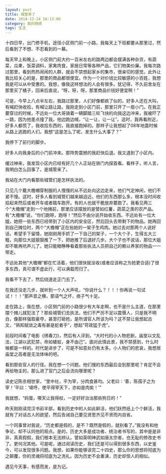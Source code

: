 ```yaml
---
layout: post
title: 城管来了
date: 2014-12-14 16:13:00
category: 我的随感
tags: 生活
---
```


十四日早，出门修手机，途径小区侧门前一小路，我每天上下班都要从那里过，然后看到了不想、不忍看到的一幕。

每天早上和晚上，小区侧门前大约一百米左右的路两边都会摆满各种杂货，有蔬菜，瓜果，饭菜调料，家禽肉食，家居日常等各种产品，它们物美价廉。我每次路过那里，看到热热闹闹的人群，就会不禁想起家乡的集市，很亲切的感觉。此外让我比较关心的是，那里的商品都很便宜。作为一个对价钱比较敏感的小百姓，我想我是可以从中受惠的。我想，像我这样想法的人会有很多。犹记得，不久前舍友在那里买了橘子，回来后直说，“呀，呀，呀，那里商品价钱好便宜啊！”

可是，今早上八点半左右，我路过那里，人们好像都疯了似的，好多人还在大叫，有喊赶快收拾，有喊让路让路，我刚走到小区门前，那里只开了一扇小门。在我正要穿过的时候，不远处一位大哥骑着一辆脚踏三轮飞快的向我这边冲来，我被吓了一跳，因为他差点撞了我。他边跑边喊，“让一让，让一让”。这时，我再看附近，好多人都慌了，我收拾东西的，我直接跑掉的。那样子让我想起了08年地震时候从路上逃跑的人们。我想“这是怎么了呢，发生什么大事了？”

我停下了前行的脚步。

好多人向我身后的小门前冲来。那阵势震撼的我赶快后退。我又退到了小区内。

缓过神来，我发现小区内已经有好几个人正站在铁门内探首看。看样子，听人言，我明白怎么回事了。是城管来了。

我站在大门内看那些城管们是怎样执法的。

只见几个戴大檐帽穿制服的人慢慢的从不远处向这边走来，他们气定神闲，他们不紧不慢。这时，好多人看到城管们越来越迫近。他们的东西那么多，根本没时间收拾起来然后或者开车或者踏车跑开。有的人也就干脆放弃要跑了。我看见两三个“大檐帽”走到一个地摊前，那里应该摆放的是譬如红薯，蔬菜之类的农产品。有“大檐帽”说，“你们跑呀，跑呀！”然后不由分说开始收东西。不远处有一位大姐，她把一些东西已经带到了小区内的安全区，然后回头去带剩下的物品。她再回到自己摊位时，两个“大檐帽”正在抬她的一架子生鸡肉。她过去对那两个人说好话，希望手下留情，她刚刚用手抓了一下自己的架子，一个大个子，生得五大三粗，向那位大姐狠狠推了一下，把她推了后退好几步。大个子也不说话，那位大姐却不敢再吭声儿了。她只能眼睁睁看着那些执法人员把自己的赖以养家的物品一一带走。

不远处其他“大檐帽”都在忙活着，他们很快就没收(或者应该称之为抢更合适)了很多东西，真可谓不虚此行，可以满载而归了。

我看不下去了，然后绕道走正门去了。

在我还没走几步，就听到一个人大声吼，“你说什么？！！！你再说一句试试！！！”那声音之横，那语气之坏，痞子气十足。

走在路上，我在想，小区侧门前的小路很少有大车走啊，也不是什么主道，在那里摆个摊儿就犯法了？那些城管们去执法，他们不严厉不足以震慑人，只是我不明白，像那样强取豪夺，甚至打砸抢，是所谓官人所该为吗？这不禁让我想起古文，“熟知赋敛之毒有甚是蛇者乎”，想起“苛政猛于虎”。

前段时间看了电影《绣春刀》，然后有人评到，“大时代的小人物悲剧，庙堂以文乱法，江湖以武犯禁，命如蝼蚁，身不由己”。面对此情此景，我不禁感到，什么时候都是一样的。时代是进步了，可是不如意处仍有太多。小人物们的悲哀，我想居庙堂之高者是无法体味的吧。

看到那些官人的行径。我在想一个问题。他们搜的东西最后会到那里呢？肯定不会再给物主的，那么进了官门之后会流向哪里呢？

读史记陈丞相世家，“里中社，平为宰，分肉食甚均。父老曰：‘善，陈孺子之为宰！’平曰：‘嗟呼，使平得宰天下，亦如是肉矣！’”

我就想，“妈蛋，哪天让我得权，一定好好治治那些狗日的！”

昨天刚刚读完汉书前半部，看到历史中的人如此鲜活，他们跃然纸上个个鲜活，我就有了对话古人的欲望，然后告诫自己要见贤思齐见不贤而内自省。

一个同事曾对我说，“历史都是假的，是不？既然是假的，就别看了。”我没有和他争论，却不认同他的观点。是的，历史大多是成功者、统治者书写的，其中是是非非，真真假假，我们根本无法辨认。譬如英明神武如唐太宗者，也无耻的修改史书了。更何况其他。可是呢，通过阅读历史，我们还是可以得到很多东西，以史鉴今，可以发现很多问题。我想，如果你能够读完二十四史，那么你的思想将彻底为之颠覆，你的灵魂将彻底为之洗礼。因为历史不会重演，历史却惊人的相似。

遇见今天事，有感而发，是为记。
